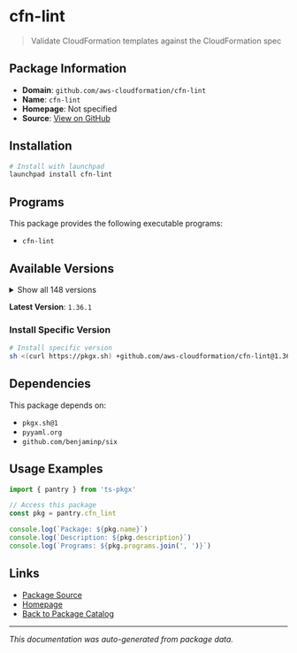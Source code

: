 # cfn-lint

> Validate CloudFormation templates against the CloudFormation spec

## Package Information

- **Domain**: `github.com/aws-cloudformation/cfn-lint`
- **Name**: `cfn-lint`
- **Homepage**: Not specified
- **Source**: [View on GitHub](https://github.com/pkgxdev/pantry/tree/main/projects/github.com/aws-cloudformation/cfn-lint/package.yml)

## Installation

```bash
# Install with launchpad
launchpad install cfn-lint
```

## Programs

This package provides the following executable programs:

- `cfn-lint`

## Available Versions

<details>
<summary>Show all 148 versions</summary>

- `1.36.1`, `1.36.0`, `1.35.4`, `1.35.3`, `1.35.2`
- `1.35.1`, `1.35.0`, `1.34.2`, `1.34.1`, `1.34.0`
- `1.33.2`, `1.33.1`, `1.33.0`, `1.32.4`, `1.32.3`
- `1.32.2`, `1.32.1`, `1.32.0`, `1.31.3`, `1.31.2`
- `1.31.1`, `1.31.0`, `1.30.0`, `1.29.1`, `1.29.0`
- `1.28.0`, `1.27.0`, `1.26.1`, `1.26.0`, `1.25.1`
- `1.25.0`, `1.24.0`, `1.23.1`, `1.23.0`, `1.22.7`
- `1.22.6`, `1.22.5`, `1.22.4`, `1.22.3`, `1.22.2`
- `1.22.1`, `1.22.0`, `1.21.0`, `1.20.2`, `1.20.1`
- `1.20.0`, `1.19.0`, `1.18.4`, `1.18.3`, `1.18.2`
- `1.18.1`, `1.18.0`, `1.17.2`, `1.17.1`, `1.17.0`
- `1.16.1`, `1.16.0`, `1.15.2`, `1.15.1`, `1.15.0`
- `1.14.2`, `1.14.1`, `1.14.0`, `1.13.0`, `1.12.4`
- `1.12.3`, `1.12.2`, `1.12.1`, `1.12.0`, `1.11.1`
- `1.11.0`, `1.10.3`, `1.10.2`, `1.10.1`, `1.10.0`
- `1.9.7`, `1.9.6`, `1.9.5`, `1.9.4`, `1.9.3`
- `1.9.2`, `1.9.1`, `1.9.0`, `1.8.2`, `1.8.1`
- `1.8.0`, `1.7.2`, `1.7.1`, `1.7.0`, `1.6.1`
- `1.6.0`, `1.5.3`, `1.5.2`, `1.5.1`, `1.5.0`
- `1.4.2`, `1.4.1`, `1.4.0`, `1.3.7`, `1.3.6`
- `1.3.5`, `1.3.4`, `1.3.3`, `1.3.2`, `1.3.1`
- `1.3.0`, `0.87.11`, `0.87.10`, `0.87.9`, `0.87.8`
- `0.87.7`, `0.87.6`, `0.87.5`, `0.87.4`, `0.87.3`
- `0.87.2`, `0.87.1`, `0.87.0`, `0.86.4`, `0.86.3`
- `0.86.2`, `0.86.1`, `0.86.0`, `0.85.3`, `0.85.2`
- `0.85.1`, `0.85.0`, `0.84.0`, `0.83.8`, `0.83.7`
- `0.83.6`, `0.83.5`, `0.83.4`, `0.83.3`, `0.83.2`
- `0.83.1`, `0.83.0`, `0.82.2`, `0.82.1`, `0.82.0`
- `0.81.0`, `0.80.4`, `0.80.3`, `0.80.2`, `0.80.1`
- `0.79.11`, `0.79.10`, `0.79.9`

</details>

**Latest Version**: `1.36.1`

### Install Specific Version

```bash
# Install specific version
sh <(curl https://pkgx.sh) +github.com/aws-cloudformation/cfn-lint@1.36.1 -- $SHELL -i
```

## Dependencies

This package depends on:

- `pkgx.sh@1`
- `pyyaml.org`
- `github.com/benjaminp/six`

## Usage Examples

```typescript
import { pantry } from 'ts-pkgx'

// Access this package
const pkg = pantry.cfn_lint

console.log(`Package: ${pkg.name}`)
console.log(`Description: ${pkg.description}`)
console.log(`Programs: ${pkg.programs.join(', ')}`)
```

## Links

- [Package Source](https://github.com/pkgxdev/pantry/tree/main/projects/github.com/aws-cloudformation/cfn-lint/package.yml)
- [Homepage](#)
- [Back to Package Catalog](../package-catalog.md)

---

*This documentation was auto-generated from package data.*
